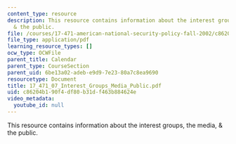 ```yaml
---
content_type: resource
description: This resource contains information about the interest groups, the media,
  & the public.
file: /courses/17-471-american-national-security-policy-fall-2002/c86204b190f4df80b31df463b884624e_17_471_07_Interest_Groups_Media_Public.pdf
file_type: application/pdf
learning_resource_types: []
ocw_type: OCWFile
parent_title: Calendar
parent_type: CourseSection
parent_uid: 6be13a02-adeb-e9d9-7e23-80a7c8ea9690
resourcetype: Document
title: 17_471_07_Interest_Groups_Media_Public.pdf
uid: c86204b1-90f4-df80-b31d-f463b884624e
video_metadata:
  youtube_id: null
---
```

This resource contains information about the interest groups, the media, & the public.


